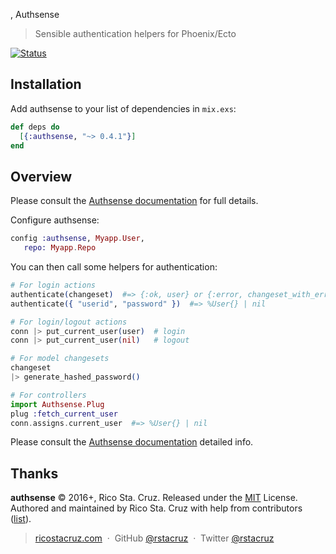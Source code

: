 , Authsense

> Sensible authentication helpers for Phoenix/Ecto

[![Status](https://travis-ci.org/rstacruz/authsense.svg?branch=master)](https://travis-ci.org/rstacruz/authsense "See test builds")

## Installation

Add authsense to your list of dependencies in `mix.exs`:

```elixir
def deps do
  [{:authsense, "~> 0.4.1"}]
end
```

## Overview

Please consult the [Authsense documentation](http://ricostacruz.com/authsense/) for full details.

Configure authsense:

```elixir
config :authsense, Myapp.User,
   repo: Myapp.Repo
```

You can then call some helpers for authentication:

```elixir
# For login actions
authenticate(changeset)  #=> {:ok, user} or {:error, changeset_with_errors}
authenticate({ "userid", "password" })  #=> %User{} | nil
```

```elixir
# For login/logout actions
conn |> put_current_user(user)  # login
conn |> put_current_user(nil)   # logout
```

```elixir
# For model changesets
changeset
|> generate_hashed_password()
```

```elixir
# For controllers
import Authsense.Plug
plug :fetch_current_user
conn.assigns.current_user  #=> %User{} | nil
```

Please consult the [Authsense documentation](http://ricostacruz.com/authsense/) detailed info.

## Thanks

**authsense** © 2016+, Rico Sta. Cruz. Released under the [MIT] License.<br>
Authored and maintained by Rico Sta. Cruz with help from contributors ([list][contributors]).

> [ricostacruz.com](http://ricostacruz.com) &nbsp;&middot;&nbsp;
> GitHub [@rstacruz](https://github.com/rstacruz) &nbsp;&middot;&nbsp;
> Twitter [@rstacruz](https://twitter.com/rstacruz)

[MIT]: http://mit-license.org/
[contributors]: http://github.com/rstacruz/authsense/contributors
